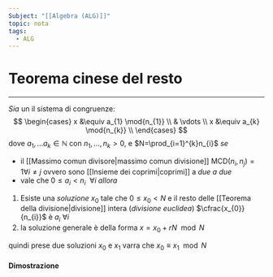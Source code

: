 ```yaml
---
Subject: "[[Algebra (ALG)]]"
topic: nota
tags:
  - ALG
---
```

# Teorema cinese del resto 
---
_Sia_ un il sistema di congruenze:
$$
\begin{cases}
x &\equiv a_{1} \mod{n_{1}} \\
  & \vdots  \\ 
x &\equiv a_{k} \mod{n_{k}} \\
\end{cases}
$$
dove $a_{1},\dots a_{k}\in \mathbb{N}$ con $n_{1},\dots ,n_{k} > 0$, e $N=\prod_{i=1}^{k}n_{i}$
_se_ 
- il [[Massimo comun divisore|massimo comun divisione]] $\text{MCD}(n_{i}, n_{j}) = 1 \forall i\not=j$ ovvero sono [[Insieme dei coprimi|coprimi]] a _due a due_
- vale che $0 \leq a_{i} <n_{i} \ \ \forall i$
_allora_  
1. Esiste una _soluzione_ $x_{0}$ tale che $0 \leq x_{0} <N$ e il resto delle [[Teorema della divisione|divisione]] intera (_divisione euclidea_) $\cfrac{x_{0}}{n_{i}}$ è $a_{i}\ \forall i$ 
2. la soluzione generale è della forma $x=x_{0}+rN \mod N$

quindi prese due soluzioni $x_{0}$ e $x_{1}$ varra che $x_{0}\equiv x_{1} \mod  N$


#### Dimostrazione